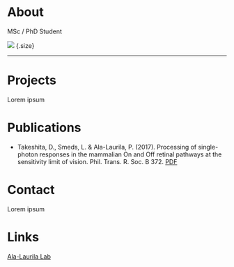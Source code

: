 

# About 
MSc / PhD Student

![](https://linasmeds.github.io/assets/images/DSCF8694bw_edit1.png)
{.size}

* * *
# Projects
Lorem ipsum

# Publications
* Takeshita, D., Smeds, L. & Ala-Laurila, P. (2017). Processing of single-photon responses in the mammalian On and Off retinal pathways at the sensitivity limit of vision. Phil. Trans. R. Soc. B 372. [PDF](http://ala-laurila.biosci.helsinki.fi/content/refs/takeshita_et_al_2017.pdf)

# Contact
Lorem ipsum

# Links
[Ala-Laurila Lab](http://ala-laurila.biosci.helsinki.fi/#home)


